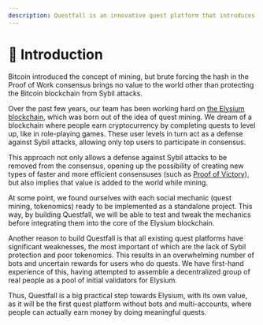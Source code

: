 ```yaml
---
description: Questfall is an innovative quest platform that introduces proper quest mining.
---
```


# 📌 Introduction

Bitcoin introduced the concept of mining, but brute forcing the hash in the Proof of Work consensus brings no value to the world other than protecting the Bitcoin blockchain from Sybil attacks.

Over the past few years, our team has been working hard on [the Elysium blockchain](https://docs.elysium-chain.com/en), which was born out of the idea of quest mining. We dream of a blockchain where people earn cryptocurrency by completing quests to level up, like in role-playing games. These user levels in turn act as a defense against Sybil attacks, allowing only top users to participate in consensus.

This approach not only allows a defense against Sybil attacks to be removed from the consensus, opening up the possibility of creating new types of faster and more efficient consensuses (such as [Proof of Victory](https://docs.elysium-chain.com/en/elysium/proof-of-victory)), but also implies that value is added to the world while mining.

At some point, we found ourselves with each social mechanic (quest mining, tokenomics) ready to be implemented as a standalone project. This way, by building Questfall, we will be able to test and tweak the mechanics before integrating them into the core of the Elysium blockchain.

Another reason to build Questfall is that all existing quest platforms have significant weaknesses, the most important of which are the lack of Sybil protection and poor tokenomics. This results in an overwhelming number of bots and uncertain rewards for users who do quests. We have first-hand experience of this, having attempted to assemble a decentralized group of real people as a pool of initial validators for Elysium.

Thus, Questfall is a big practical step towards Elysium, with its own value, as it will be the first quest platform without bots and multi-accounts, where people can actually earn money by doing meaningful quests.
